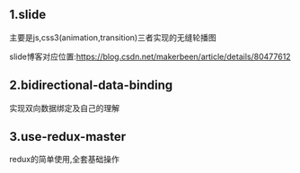 ## 1.slide
主要是js,css3(animation,transition)三者实现的无缝轮播图

slide博客对应位置:https://blog.csdn.net/makerbeen/article/details/80477612



## 2.bidirectional-data-binding
实现双向数据绑定及自己的理解



## 3.use-redux-master
redux的简单使用,全套基础操作
